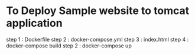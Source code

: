 # To Deploy Sample website to tomcat application 

step 1 : Dockerfile
step 2 : docker-compose.yml
step 3 : index.html
step 4 : docker-compose build 
step 2 : docker-compose up
